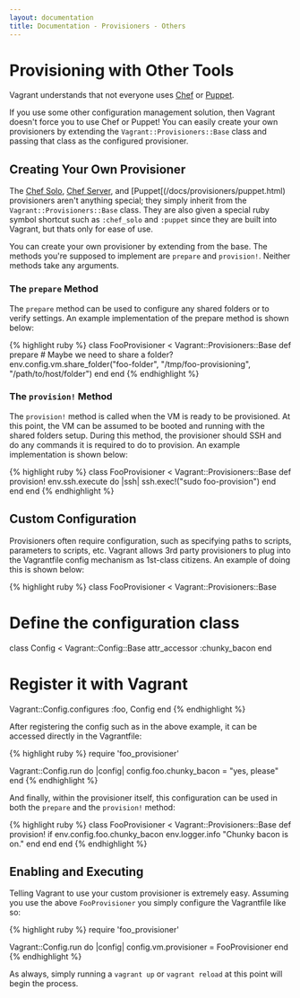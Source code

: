 ```yaml
---
layout: documentation
title: Documentation - Provisioners - Others
---
```

# Provisioning with Other Tools

Vagrant understands that not everyone uses [Chef](http://www.opscode.com/chef) 
or [Puppet](http://www.puppetlabs.com/puppet).

If you use some other configuration management solution, then Vagrant doesn't force you to use Chef or Puppet! 
You can easily create your own provisioners by extending the `Vagrant::Provisioners::Base` class and passing that
class as the configured provisioner.

## Creating Your Own Provisioner

The [Chef Solo](/docs/provisioners/chef_solo.html), [Chef Server](/docs/provisioners/chef_server.html), and 
[Puppet[(/docs/provisioners/puppet.html) provisioners aren't anything special; they simply inherit from the
`Vagrant::Provisioners::Base` class. They are also given a special ruby symbol shortcut
such as `:chef_solo` and `:puppet` since they are built into Vagrant, but thats only for ease of use.

You can create your own provisioner by extending from the base. The
methods you're supposed to implement are `prepare` and `provision!`.
Neither methods take any arguments.

### The `prepare` Method

The `prepare` method can be used to configure any shared folders or to verify
settings. An example implementation of the prepare method is shown below:

{% highlight ruby %}
class FooProvisioner < Vagrant::Provisioners::Base
  def prepare
    # Maybe we need to share a folder?
    env.config.vm.share_folder("foo-folder", "/tmp/foo-provisioning",
                                             "/path/to/host/folder")
  end
end
{% endhighlight %}

### The `provision!` Method

The `provision!` method is called when the VM is ready to be provisioned.
At this point, the VM can be assumed to be booted and running with the
shared folders setup. During this method, the provisioner should SSH and
do any commands it is required to do to provision. An example implementation
is shown below:

{% highlight ruby %}
class FooProvisioner < Vagrant::Provisioners::Base
  def provision!
    env.ssh.execute do |ssh|
      ssh.exec!("sudo foo-provision")
    end
  end
end
{% endhighlight %}

## Custom Configuration

Provisioners often require configuration, such as specifying paths to scripts,
parameters to scripts, etc. Vagrant allows 3rd party provisioners to plug into
the Vagrantfile config mechanism as 1st-class citizens. An example of doing this
is shown below:

{% highlight ruby %}
class FooProvisioner < Vagrant::Provisioners::Base
  # Define the configuration class
  class Config < Vagrant::Config::Base
    attr_accessor :chunky_bacon
  end

  # Register it with Vagrant
  Vagrant::Config.configures :foo, Config
end
{% endhighlight %}

After registering the config such as in the above example, it can be accessed
directly in the Vagrantfile:

{% highlight ruby %}
require 'foo_provisioner'

Vagrant::Config.run do |config|
  config.foo.chunky_bacon = "yes, please"
end
{% endhighlight %}

And finally, within the provisioner itself, this configuration can be used in
both the `prepare` and the `provision!` method:

{% highlight ruby %}
class FooProvisioner < Vagrant::Provisioners::Base
  def provision!
    if env.config.foo.chunky_bacon
      env.logger.info "Chunky bacon is on."
    end
  end
end
{% endhighlight %}

## Enabling and Executing

Telling Vagrant to use your custom provisioner is extremely easy. Assuming
you use the above `FooProvisioner` you simply configure the Vagrantfile like so:

{% highlight ruby %}
require 'foo_provisioner'

Vagrant::Config.run do |config|
  config.vm.provisioner = FooProvisioner
end
{% endhighlight %}

As always, simply running a `vagrant up` or `vagrant reload` at this point
will begin the process.
